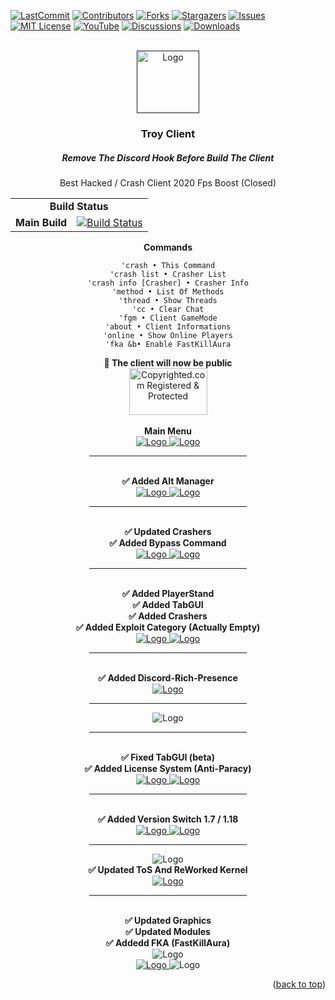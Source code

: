 <div id="top"></div>

[![LastCommit][last-commit-shield]][last-commit-url]
[![Contributors][contributors-shield]][contributors-url]
[![Forks][forks-shield]][forks-url]
[![Stargazers][stars-shield]][stars-url]
[![Issues][issues-shield]][issues-url]
[![MIT License][license-shield]][license-url]
[![YouTube][youtube-shield]][youtube-url]
[![Discussions][discussion-shield]][discussion-url]
[![Downloads][downloads-shield]][downloads-url]


<!-- PROJECT LOGO -->
<br />
<div align="center">
  <a href="">
    <img src="https://i.imgur.com/tWMuevX.png" alt="Logo" width="100" height="100">
  </a>

<h3 align="center">Troy Client</h3>
<h5 align="center"> Remove The Discord Hook Before Build The Client </h5>

  <p align="center">
    Best Hacked / Crash Client 2020 Fps Boost (Closed)
  </p>
</div>


<div align="center">
  <table>
    <tr>
        <td align="center" colspan="3"><b>Build Status</b></td>
    </tr>
    <tr>
        <td align="right"><b>Main Build</b></td>
        <td colspan="2"><a href="https://img.shields.io/github/workflow/status/YumaHisai/TroyClient-Official/TroyClient-Official/master?label=BUILD%201.8.4&style=for-the-badge"><img src="https://img.shields.io/github/workflow/status/YumaHisai/TroyClient-Official/TroyClient-Official/master?label=BUILD%201.8.4&style=for-the-badge" alt="Build Status" /></a></td>
    </tr>
</table>

<div class="codeheader" id="codeheader_css"><b>Commands</b></div>
  <div id="codebox">
     <pre><code data-language="css">'crash • This Command
'crash list • Crasher List
'crash info [Crasher] • Crasher Info
'method • List Of Methods
'thread • Show Threads
'cc • Clear Chat
'fgm • Client GameMode
'about • Client Informations
'online • Show Online Players
'fka &b• Enable FastKillAura
</code></pre>
  </div>
<div align="center"> <b>📢 The client will now be public</b> </div>
<div align="center">

</div>

<div align="center">
  <a class="copyrighted-badge" title="Copyrighted.com Registered &amp; Protected" target="_blank" href="https://www.copyrighted.com/work/lnxCduqLCadxAF1Y"><img alt="Copyrighted.com Registered &amp; Protected" border="0" width="125" height="75" srcset="https://static.copyrighted.com/badges/125x75/03_2x.png 2x" src="https://static.copyrighted.com/badges/125x75/03.png" /></a>
  </div>

<br />
<div align="center"> <b>Main Menu</b> </div>
<div align="center">
  <a href="">
    <img src="https://img.shields.io/badge/Version-1.0.5-green?label=VERSION&style=for-the-badge" alt="Logo" width="" height="">
    <img src="https://i.imgur.com/7qOP34R.png" alt="Logo" width="" height="">
  </a>


<hr style="width:50%;text-align:left;margin-left:0">


<br />
<div align="center"> <b>✅ Added Alt Manager</b> </div>
<div align="center">
  <a href="">
    <img src="https://img.shields.io/badge/Version-1.0.5-green?label=VERSION&style=for-the-badge" alt="Logo" width="" height="">
    <img src="https://i.imgur.com/J4dcGMT.png" alt="Logo" width="" height="">
  </a>


<hr style="width:50%;text-align:left;margin-left:0">


<br />
<div align="center"> <b>✅ Updated Crashers</b> </div>
<div align="center"> <b>✅ Added Bypass Command</b> </div>
<div align="center">
  <a href="">
    <img src="https://img.shields.io/badge/Version-1.0.7-green?label=VERSION&style=for-the-badge" alt="Logo" width="" height="">
    <img src="https://i.imgur.com/QhpXcjc.png" alt="Logo" width="" height="">
  </a>


<hr style="width:50%;text-align:left;margin-left:0">


  <br />
<div align="center"> <b>✅ Added PlayerStand</b> </div>
<div align="center"> <b>✅ Added TabGUI</b> </div>
<div align="center"> <b>✅ Added Crashers</b> </div>
<div align="center"> <b>✅ Added Exploit Category (Actually Empty)</b> </div>
<div align="center">
  <a href="">
    <img src="https://img.shields.io/badge/Version-1.1.5-green?label=VERSION&style=for-the-badge" alt="Logo" width="" height="">
    <img src="https://i.imgur.com/uPsO7Ua.png" alt="Logo" width="" height="">
  </a>

<hr style="width:50%;text-align:left;margin-left:0">

  <br />
<div align="center"> <b>✅ Added Discord-Rich-Presence</b> </div>
<div align="center">
  <a href="">
    <img src="https://img.shields.io/badge/Version-1.1.7-green?label=VERSION&style=for-the-badge" alt="Logo" width="" height="">
</a>
</div>

<hr style="width:50%;text-align:left;margin-left:0">


<img src="https://i.imgur.com/HivAnmn.png" alt="Logo" width="" height="">  


<hr style="width:50%;text-align:left;margin-left:0">

  <br />
<div align="center"> <b>✅ Fixed TabGUI (beta)</b> </div>
<div align="center"> <b>✅ Added License System (Anti-Paracy)</b> </div>
<div align="center">
  <a href="">
    <img src="https://img.shields.io/badge/Version-1.3.5-green?label=VERSION&style=for-the-badge" alt="Logo" width="" height="">
    <img src="https://i.imgur.com/RZFktSB.png" alt="Logo" width="" height="">
  </a>

<hr style="width:50%;text-align:left;margin-left:0">

  <br />
<div align="center"> <b>✅ Added Version Switch 1.7 / 1.18</b> </div>
<div align="center">
  <a href="">
    <img src="https://img.shields.io/badge/Version-1.3.6-green?label=VERSION&style=for-the-badge" alt="Logo" width="" height="">
    <img src="https://i.imgur.com/lqVlkPT.png" alt="Logo" width="" height="">
  </a>

<hr style="width:50%;text-align:left;margin-left:0">

<img src="https://img.shields.io/badge/Version-1.8.4-green?label=VERSION&style=for-the-badge" alt="Logo" width="" height="">
  <br />
<div align="center"> <b>✅ Updated ToS And ReWorked Kernel</b> </div>
<div align="center">
  <a href="">
    <img src="https://i.imgur.com/8WP9G4q.png" alt="Logo" width="" height="">
  </a>

<hr style="width:50%;text-align:left;margin-left:0">

  <br />
<div align="center"> <b>✅ Updated Graphics</b> </div>
<div align="center"> <b>✅ Updated Modules</b> </div>
<div align="center"> <b>✅ Addedd FKA (FastKillAura)</b> </div>

<img src="https://img.shields.io/badge/Version-1.10.5-green?label=VERSION&style=for-the-badge" alt="Logo" width="" height=""> 
  <br />
<div align="center">
  <a href="">
    <img src="https://i.imgur.com/qGJszeh.png" alt="Logo" width="" height="">
  </a>
<img src="https://i.imgur.com/6zVLfZV.png" alt="Logo" width="" height="">
  </div>


<p align="right">(<a href="#top">back to top</a>)</p>




<!-- https://www.markdownguide.org/basic-syntax/#reference-style-links -->
[last-commit-shield]: https://img.shields.io/github/last-commit/YumaHisai/TroyClient-Official?style=for-the-badge
[last-commit-url]: https://github.com/YumaHisai/TroyClient-Official/commits/troy
[contributors-shield]: https://img.shields.io/github/contributors/YumaHisai/TroyClient-Official?color=g&style=for-the-badge
[contributors-url]: https://github.com/YumaHisai/TroyClient-Official/graphs/contributors
[forks-shield]: https://img.shields.io/github/forks/YumaHisai/TroyClient-Official?style=for-the-badge
[forks-url]: https://github.com/YumaHisai/TroyClient-Official/network/members
[stars-shield]: https://img.shields.io/github/stars/YumaHisai/TroyClient-Official?style=for-the-badge
[stars-url]: https://github.com/YumaHisai/TroyClient-Official/stargazers
[issues-shield]: https://img.shields.io/github/issues/YumaHisai/TroyClient-Official?color=yellow&style=for-the-badge
[issues-url]: https://github.com/YumaHisai/TroyClient-Official/issues
[license-shield]: https://img.shields.io/github/license/YumaHisai/TroyClient-Official?style=for-the-badge
[license-url]: https://github.com/YumaHisai/TroyClient-Official/blob/troy/LICENSE.md
[youtube-shield]: https://img.shields.io/youtube/channel/subscribers/UCn7n4dI57Kp-knI1UMqFCog?color=red&label=YouTube%20SubScribe&style=for-the-badge
[youtube-url]: https://www.youtube.com/channel/UCn7n4dI57Kp-knI1UMqFCog
[discussion-shield]: https://img.shields.io/github/discussions/YumaHisai/TroyClient-Official?style=for-the-badge
[discussion-url]: https://img.shields.io/github/discussions/YumaHisai/TroyClient-Official?style=for-the-badge
[downloads-shield]: https://img.shields.io/github/downloads/YumaHisai/TroyClient-Official/total?color=orange&style=for-the-badge
[downloads-url]: https://img.shields.io/github/downloads/YumaHisai/TroyClient-Official/total?color=orange&style=for-the-badge
